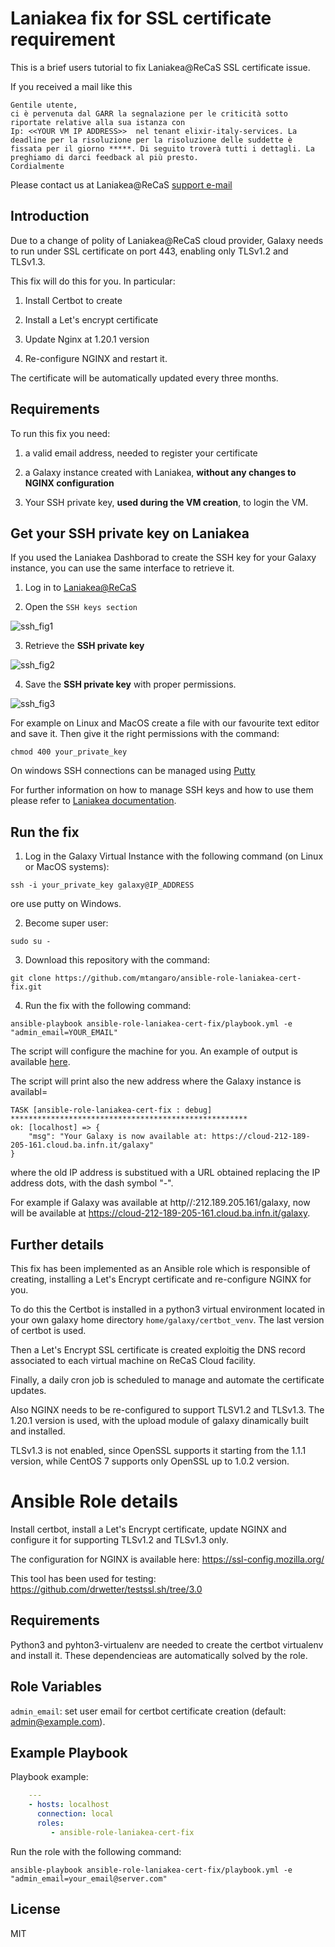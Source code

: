 Laniakea fix for SSL certificate  requirement
=========

This is a brief users tutorial to fix Laniakea@ReCaS SSL certificate issue.

If you received a mail like this

```
Gentile utente,
ci è pervenuta dal GARR la segnalazione per le criticità sotto riportate relative alla sua istanza con 
Ip: <<YOUR VM IP ADDRESS>>  nel tenant elixir-italy-services. La deadline per la risoluzione per la risoluzione delle suddette è fissata per il giorno *****. Di seguito troverà tutti i dettagli. La preghiamo di darci feedback al più presto.
Cordialmente 
```

Please contact us at Laniakea@ReCaS [support e-mail](mailto:laniakea.helpdesk@gmail.com)

Introduction
------------

Due to a change of polity of Laniakea@ReCaS cloud provider, Galaxy needs to run under SSL certificate on port 443, enabling only TLSv1.2 and TLSv1.3.

This fix will do this for you. In particular:

1. Install Certbot to create

2. Install a Let's encrypt certificate

3. Update Nginx at 1.20.1 version

4. Re-configure NGINX and restart it.

The certificate will be automatically updated every three months.

Requirements
------------

To run this fix you need:

1. a valid email address, needed to register your certificate

2. a Galaxy instance created with Laniakea, **without any changes to NGINX configuration**

3. Your SSH private key, **used during the VM creation**, to login the VM.

Get your SSH private key on Laniakea
------------------------------------

If you used the Laniakea Dashborad to create the SSH key for your Galaxy instance, you can use the same interface to retrieve it.

1. Log in to [Laniakea@ReCaS](https://laniakea-dashboard.cloud.ba.infn.it/)

2. Open the ``SSH keys section``

![ssh_fig1](https://github.com/mtangaro/ansible-role-laniakea-cert-fix/blob/main/ssh_fig1.png)

3. Retrieve the **SSH private key**

![ssh_fig2](https://github.com/mtangaro/ansible-role-laniakea-cert-fix/blob/main/ssh_fig2.png)

4. Save the **SSH private key** with proper permissions.

![ssh_fig3](https://github.com/mtangaro/ansible-role-laniakea-cert-fix/blob/main/ssh_fig3.png)

For example on Linux and MacOS create a file with our favourite text editor and save it. Then give it the right permissions with the command:

``chmod 400 your_private_key``

On windows SSH connections can be managed using [Putty](https://www.ssh.com/academy/ssh/putty/windows)

For further information on how to manage SSH keys and how to use them please refer to [Laniakea documentation](https://laniakea.readthedocs.io/en/latest/user_documentation/ssh_keys/ssh_keys.html).

Run the fix
-----------

1. Log in the Galaxy Virtual Instance with the following command (on Linux or MacOS systems):

```
ssh -i your_private_key galaxy@IP_ADDRESS
```

ore use putty on Windows.

2. Become super user:

```
sudo su -
```

3. Download this repository with the command:

```
git clone https://github.com/mtangaro/ansible-role-laniakea-cert-fix.git
```

4. Run the fix with the following command:

```
ansible-playbook ansible-role-laniakea-cert-fix/playbook.yml -e "admin_email=YOUR_EMAIL"
```

The script will configure the machine for you. An example of output is available [here](https://github.com/mtangaro/ansible-role-laniakea-cert-fix/blob/main/fix.log).

The script will print also the new address where the Galaxy instance is availabl=

```
TASK [ansible-role-laniakea-cert-fix : debug] *****************************************************
ok: [localhost] => {
    "msg": "Your Galaxy is now available at: https://cloud-212-189-205-161.cloud.ba.infn.it/galaxy"
}
```

where the old IP address is substitued with a URL obtained replacing the IP address dots, with the dash symbol "-".

For example if Galaxy was available at http//:212.189.205.161/galaxy, now will be available at https://cloud-212-189-205-161.cloud.ba.infn.it/galaxy.

Further details
---------------

This fix has been implemented as an Ansible role which is responsible of creating, installing a Let's Encrypt certificate and re-configure NGINX for you.

To do this the Certbot is installed in a python3 virtual environment located in your own galaxy home directory ``home/galaxy/certbot_venv``. The last version of certbot is used.

Then a Let's Encrypt SSL certificate is created exploitig the DNS record associated to each virtual machine on ReCaS Cloud facility.

Finally, a daily cron job is scheduled to manage and automate the certificate updates.

Also NGINX needs to be re-configured to support TLSV1.2 and TLSv1.3. The 1.20.1 version is used, with the upload module of galaxy dinamically built and installed.

TLSv1.3 is not enabled, since OpenSSL supports it starting from the 1.1.1 version, while CentOS 7 supports only OpenSSL up to 1.0.2 version.

Ansible Role details
====================

Install certbot, install a Let's Encrypt certificate, update NGINX and configure it for supporting TLSv1.2 and TLSv1.3 only.

The configuration for NGINX is available here: https://ssl-config.mozilla.org/ 

This tool has been used for testing: https://github.com/drwetter/testssl.sh/tree/3.0 

Requirements
------------

Python3 and pyhton3-virtualenv are needed to create the certbot virtualenv and install it. These dependencieas are automatically solved by the role.


Role Variables
--------------

``admin_email``: set user email for certbot certificate creation (default: admin@example.com).

Example Playbook
----------------

Playbook example:

```yaml
    ---
    - hosts: localhost
      connection: local
      roles:
         - ansible-role-laniakea-cert-fix
```

Run the role with the following command:

```
ansible-playbook ansible-role-laniakea-cert-fix/playbook.yml -e "admin_email=your_email@server.com"
```

License
-------

MIT

